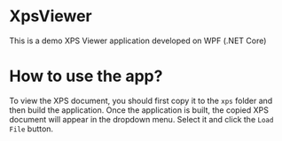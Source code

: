 # XpsViewer
This is a demo XPS Viewer application developed on WPF (.NET Core)

# How to use the app?
To view the XPS document, you should first copy it to the `xps` folder and then build the application. Once the application is built, the copied XPS document will appear in the dropdown menu. Select it and click the `Load File` button.

